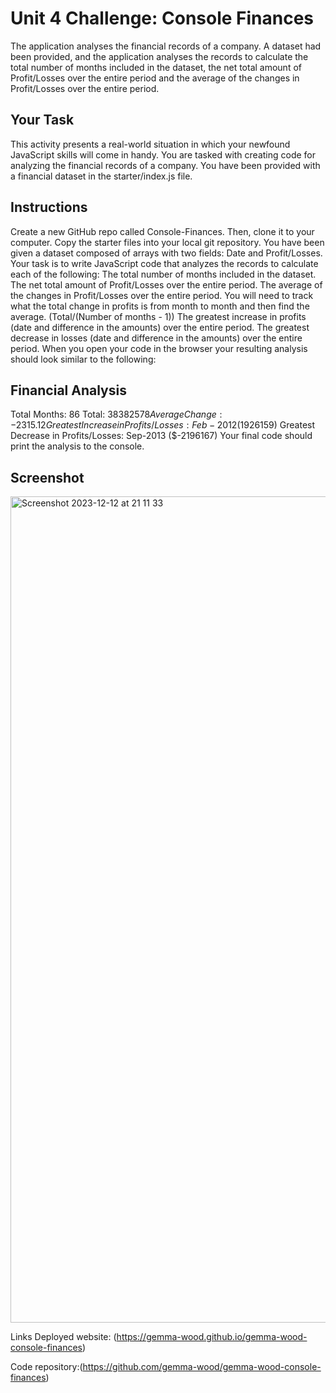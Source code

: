 # Unit 4 Challenge: Console Finances

The application analyses the financial records of a company. A dataset had been provided, and the application analyses the records to calculate the total number of months included in the dataset, the net total amount of Profit/Losses over the entire period and the average of the changes in Profit/Losses over the entire period.

## Your Task

This activity presents a real-world situation in which your newfound JavaScript skills will come in handy. You are tasked with creating code for analyzing the financial records of a company. You have been provided with a financial dataset in the starter/index.js file.

## Instructions

Create a new GitHub repo called Console-Finances. Then, clone it to your computer.
Copy the starter files into your local git repository.
You have been given a dataset composed of arrays with two fields: Date and Profit/Losses.
Your task is to write JavaScript code that analyzes the records to calculate each of the following:
The total number of months included in the dataset.
The net total amount of Profit/Losses over the entire period.
The average of the changes in Profit/Losses over the entire period.
You will need to track what the total change in profits is from month to month and then find the average.
(Total/(Number of months - 1))
The greatest increase in profits (date and difference in the amounts) over the entire period.
The greatest decrease in losses (date and difference in the amounts) over the entire period.
When you open your code in the browser your resulting analysis should look similar to the following:

Financial Analysis
----------------------------
Total Months: 86
Total: $38382578
Average Change: -2315.12
Greatest Increase in Profits/Losses: Feb-2012 ($1926159)
Greatest Decrease in Profits/Losses: Sep-2013 ($-2196167)
Your final code should print the analysis to the console.

## Screenshot

<img width="1322" alt="Screenshot 2023-12-12 at 21 11 33" src="https://github.com/Gemma-Wood/Console-Finances/assets/150028191/40903635-1b7b-406b-a57f-105c8c4b7825">

Links Deployed website: (https://gemma-wood.github.io/gemma-wood-console-finances)

Code repository:(https://github.com/gemma-wood/gemma-wood-console-finances)